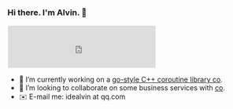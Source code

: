 ### Hi there. I'm Alvin. 👋

<div data-testid="userboard" content="<!doctype lake><meta name=&quot;doc-version&quot; content=&quot;1&quot; /><meta name=&quot;viewport&quot; content=&quot;fixed&quot; /><meta name=&quot;typography&quot; content=&quot;traditional&quot; /><card type=&quot;block&quot; name=&quot;thirdparty&quot; alias=&quot;music163&quot; value=&quot;data:%7B%22entrance%22%3A%22music163%22%2C%22src%22%3A%22https%3A%2F%2Fmusic.163.com%2Foutchain%2Fplayer%3Ftype%3D2%26id%3D493735159%26auto%3D0%26height%3D66%22%2C%22url%22%3A%22https%3A%2F%2Fmusic.163.com%2Foutchain%2Fplayer%3Ftype%3D2%26id%3D493735159%26auto%3D0%26height%3D66%22%2C%22type%22%3A%22music163%22%2C%22id%22%3A%22StlpF%22%2C%22margin%22%3A%7B%22top%22%3Atrue%2C%22bottom%22%3Atrue%7D%2C%22height%22%3A86%7D&quot;></card><cursor />"><div class="yuque-doc-content" data-df="lake" style="position: relative;"><div class="lake-engine-view lake-typography-traditional" tabindex="0"><div data-card-type="block" data-lake-card="thirdparty" contenteditable="false" data-card-value="data:%7B%22entrance%22%3A%22music163%22%2C%22src%22%3A%22https%3A%2F%2Fmusic.163.com%2Foutchain%2Fplayer%3Ftype%3D2%26id%3D493735159%26auto%3D0%26height%3D66%22%2C%22url%22%3A%22https%3A%2F%2Fmusic.163.com%2Foutchain%2Fplayer%3Ftype%3D2%26id%3D493735159%26auto%3D0%26height%3D66%22%2C%22type%22%3A%22music163%22%2C%22id%22%3A%22StlpF%22%2C%22margin%22%3A%7B%22top%22%3Atrue%2C%22bottom%22%3Atrue%7D%2C%22height%22%3A86%7D" id="StlpF" data-card-alias="music163" class="lake-card-margin-top lake-card-margin-bottom"><div data-card-element="body"><div data-card-element="center" style="border: 1px solid rgba(0, 0, 0, 0);"><div class="lake-embed lake-embed-active">
        <div class="lake-embed-content">
          <div class="lake-embed-mask" style="display: none;"></div>
          <div class="lake-embed-content-bg" style="display: none;">
            <span class="lake-icon lake-icon-loading"></span>
          </div>
          <iframe data-role="iframe" class="lake-embed-content-frame lake-embed-content-frame-loaded lozad" frameborder="0" allowfullscreen="true" style="height: 86px; transition: all 0.3s linear" data-height="86" data-src="https://music.163.com/outchain/player?type=2&amp;id=493735159&amp;auto=0&amp;height=66" src="https://music.163.com/outchain/player?type=2&amp;id=493735159&amp;auto=0&amp;height=66" data-loaded="true">
          </iframe>
        </div>
      </div></div></div></div><span data-lake-element="cursor"></span></div></div></div>

- 🙏 I’m currently working on a [go-style C++ coroutine library co](https://github.com/idealvin/co).
- 👯 I’m looking to collaborate on some business services with [co](https://github.com/idealvin/co).
- ✉️ E-mail me: idealvin at qq.com

<!--
**idealvin/idealvin** is a ✨ _special_ ✨ repository because its `README.md` (this file) appears on your GitHub profile.

Here are some ideas to get you started:

- 🔭 I’m currently working on ...
- 🌱 I’m currently learning ...
- 👯 I’m looking to collaborate on ...
- 🤔 I’m looking for help with ...
- 💬 Ask me about ...
- 😄 Pronouns: ...
- ⚡ Fun fact: ...
-->
